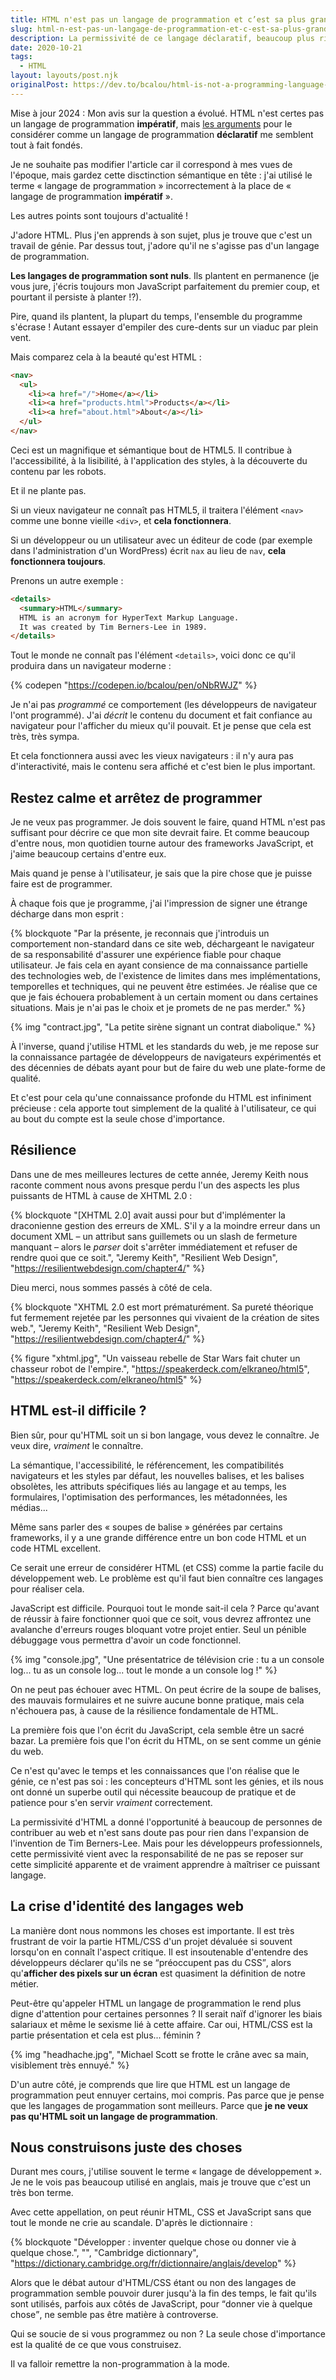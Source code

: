 ```yaml
---
title: HTML n'est pas un langage de programmation et c’est sa plus grande qualité
slug: html-n-est-pas-un-langage-de-programmation-et-c-est-sa-plus-grande-qualite
description: La permissivité de ce langage déclaratif, beaucoup plus riche qu'il n'y paraît, masque une robustesse très précieuse pour nos pages web.
date: 2020-10-21
tags:
  - HTML
layout: layouts/post.njk
originalPost: https://dev.to/bcalou/html-is-not-a-programming-language-and-that-s-the-best-thing-about-it-4202
---
```


<aside>
  <p>Mise à jour 2024 : Mon avis sur la question a évolué. HTML n'est certes pas un langage de programmation <strong>impératif</strong>, mais <a href="https://briefs.video/videos/is-html-a-programming-language/" title="Vidéo: HTML est-il un langage de programmation ? (en anglais)">les arguments</a> pour le considérer comme un langage de programmation <strong>déclaratif</strong> me semblent tout à fait fondés.</p>
  <p>Je ne souhaite pas modifier l'article car il correspond à mes vues de l'époque, mais gardez cette disctinction sémantique en tête : j'ai utilisé le terme « langage de programmation » incorrectement à la place de « langage de programmation <strong>impératif</strong> ».<p/>
  <p>Les autres points sont toujours d'actualité !</p>
</aside>

J'adore HTML. Plus j'en apprends à son sujet, plus je trouve que c'est un travail de génie. Par dessus tout, j'adore qu'il ne s'agisse pas d'un langage de programmation.

**Les langages de programmation sont nuls**. Ils plantent en permanence (je vous jure, j'écris toujours mon JavaScript parfaitement du premier coup, et pourtant il persiste à planter !?).

Pire, quand ils plantent, la plupart du temps, l'ensemble du programme s'écrase ! Autant essayer d'empiler des cure-dents sur un viaduc par plein vent.

Mais comparez cela à la beauté qu'est HTML :

```html
<nav>
  <ul>
    <li><a href="/">Home</a></li>
    <li><a href="products.html">Products</a></li>
    <li><a href="about.html">About</a></li>
  </ul>
</nav>
```

Ceci est un magnifique et sémantique bout de HTML5. Il contribue à l'accessibilité, à la lisibilité, à l'application des styles, à la découverte du contenu par les robots.

Et il ne plante pas.

Si un vieux navigateur ne connaît pas HTML5, il traitera l'élément `<nav>` comme une bonne vieille `<div>`, et **cela fonctionnera**.

Si un développeur ou un utilisateur avec un éditeur de code (par exemple dans l'administration d'un WordPress) écrit `nax` au lieu de `nav`, **cela fonctionnera toujours**.

Prenons un autre exemple :

```html
<details>
  <summary>HTML</summary>
  HTML is an acronym for HyperText Markup Language.
  It was created by Tim Berners-Lee in 1989.
</details>
```

Tout le monde ne connaît pas l'élément `<details>`, voici donc ce qu'il produira dans un navigateur moderne :

{% codepen "https://codepen.io/bcalou/pen/oNbRWJZ" %}

Je n'ai pas _programmé_ ce comportement (les développeurs de navigateur l'ont programmé). J'ai _décrit_ le contenu du document et fait confiance au navigateur pour l'afficher du mieux qu'il pouvait. Et je pense que cela est très, très sympa.

Et cela fonctionnera aussi avec les vieux navigateurs : il n'y aura pas d'interactivité, mais le contenu sera affiché et c'est bien le plus important.

## Restez calme et arrêtez de programmer

Je ne veux pas programmer. Je dois souvent le faire, quand HTML n'est pas suffisant pour décrire ce que mon site devrait faire. Et comme beaucoup d'entre nous, mon quotidien tourne autour des frameworks JavaScript, et j'aime beaucoup certains d'entre eux.

Mais quand je pense à l'utilisateur, je sais que la pire chose que je puisse faire est de programmer.

À chaque fois que je programme, j'ai l'impression de signer une étrange décharge dans mon esprit :

{% blockquote "Par la présente, je reconnais que j'introduis un comportement non-standard dans ce site web, déchargeant le navigateur de sa responsabilité d'assurer une expérience fiable pour chaque utilisateur. Je fais cela en ayant consience de ma connaissance partielle des technologies web, de l'existence de limites dans mes implémentations, temporelles et techniques, qui ne peuvent être estimées. Je réalise que ce que je fais échouera probablement à un certain moment ou dans certaines situations. Mais je n'ai pas le choix et je promets de ne pas merder." %}

{% img
  "contract.jpg",
  "La petite sirène signant un contrat diabolique."
%}

À l'inverse, quand j'utilise HTML et les standards du web, je me repose sur la connaissance partagée de développeurs de navigateurs expérimentés et des décennies de débats ayant pour but de faire du web une plate-forme de qualité.

Et c'est pour cela qu'une connaissance profonde du HTML est infiniment précieuse : cela apporte tout simplement de la qualité à l'utilisateur, ce qui au bout du compte est la seule chose d'importance.

## Résilience

Dans une de mes meilleures lectures de cette année, Jeremy Keith nous raconte comment nous avons presque perdu l'un des aspects les plus puissants de HTML à cause de XHTML 2.0 :

{% blockquote
  "[XHTML 2.0] avait aussi pour but d'implémenter la draconienne gestion des erreurs de XML. S'il y a la moindre erreur dans un document XML – un attribut sans guillemets ou un slash de fermeture manquant – alors le <i>parser</i> doit s'arrêter immédiatement et refuser de rendre quoi que ce soit.",
  "Jeremy Keith",
  "Resilient Web Design",
  "https://resilientwebdesign.com/chapter4/"
%}

Dieu merci, nous sommes passés à côté de cela.

{% blockquote
  "XHTML 2.0 est mort prématurément. Sa pureté théorique fut fermement rejetée par les personnes qui vivaient de la création de sites web.",
  "Jeremy Keith",
  "Resilient Web Design",
  "https://resilientwebdesign.com/chapter4/"
%}

{% figure
  "xhtml.jpg",
  "Un vaisseau rebelle de Star Wars fait chuter un chasseur robot de l'empire.",
  "https://speakerdeck.com/elkraneo/html5",
  "https://speakerdeck.com/elkraneo/html5"
%}

## HTML est-il difficile ?

Bien sûr, pour qu'HTML soit un si bon langage, vous devez le connaître. Je veux dire, _vraiment_ le connaître.

La sémantique, l'accessibilité, le référencement, les compatibilités navigateurs et les styles par défaut, les nouvelles balises, et les balises obsolètes, les attributs spécifiques liés au langage et au temps, les formulaires, l'optimisation des performances, les métadonnées, les médias...

Même sans parler des « soupes de balise » générées par certains frameworks, il y a une grande différence entre un bon code HTML et un code HTML excellent.

Ce serait une erreur de considérer HTML (et CSS) comme la partie facile du développement web. Le problème est qu'il faut bien connaître ces langages pour réaliser cela.

JavaScript est difficile. Pourquoi tout le monde sait-il cela ? Parce qu'avant de réussir à faire fonctionner quoi que ce soit, vous devrez affrontez une avalanche d'erreurs rouges bloquant votre projet entier. Seul un pénible débuggage vous permettra d'avoir un code fonctionnel.

{% img
  "console.jpg",
  "Une présentatrice de télévision crie : tu a un console log... tu as un console log... tout le monde a un console log !"
%}

On ne peut pas échouer avec HTML. On peut écrire de la soupe de balises, des mauvais formulaires et ne suivre aucune bonne pratique, mais cela n'échouera pas, à cause de la résilience fondamentale de HTML.

La première fois que l'on écrit du JavaScript, cela semble être un sacré bazar. La première fois que l'on écrit du HTML, on se sent comme un génie du web.

Ce n'est qu'avec le temps et les connaissances que l'on réalise que le génie, ce n'est pas soi : les concepteurs d'HTML sont les génies, et ils nous ont donné un superbe outil qui nécessite beaucoup de pratique et de patience pour s'en servir _vraiment_ correctement.

La permissivité d'HTML a donné l'opportunité à beaucoup de personnes de contribuer au web et n'est sans doute pas pour rien dans l'expansion de l'invention de Tim Berners-Lee. Mais pour les développeurs professionnels, cette permissivité vient avec la responsabilité de ne pas se reposer sur cette simplicité apparente et de vraiment apprendre à maîtriser ce puissant langage.

## La crise d'identité des langages web

La manière dont nous nommons les choses est importante. Il est très frustrant de voir la partie HTML/CSS d'un projet dévaluée si souvent lorsqu'on en connaît l'aspect critique. Il est insoutenable d'entendre des développeurs déclarer qu'ils ne se <q>préoccupent pas du CSS</q>, alors qu'**afficher des pixels sur un écran** est quasiment la définition de notre métier.

Peut-être qu'appeler HTML un langage de programmation le rend plus digne d'attention pour certaines personnes ? Il serait naïf d'ignorer les biais salariaux et même le sexisme lié à cette affaire. Car oui, HTML/CSS est la partie présentation et cela est plus... féminin ?

{% img
"headhache.jpg",
"Michael Scott se frotte le crâne avec sa main, visiblement très ennuyé."
%}

D'un autre côté, je comprends que lire que HTML est un langage de programmation peut ennuyer certains, moi compris. Pas parce que je pense que les langages de progammation sont meilleurs. Parce que **je ne veux pas qu'HTML soit un langage de programmation**.

## Nous construisons juste des choses

Durant mes cours, j'utilise souvent le terme « langage de développement ». Je ne le vois pas beaucoup utilisé en anglais, mais je trouve que c'est un très bon terme.

Avec cette appellation, on peut réunir HTML, CSS et JavaScript sans que tout le monde ne crie au scandale. D'après le dictionnaire :

{% blockquote
  "Développer : inventer quelque chose ou donner vie à quelque chose.",
  "",
  "Cambridge dictionnary",
  "https://dictionary.cambridge.org/fr/dictionnaire/anglais/develop"
%}

Alors que le débat autour d'HTML/CSS étant ou non des langages de programmation semble pouvoir durer jusqu'à la fin des temps, le fait qu'ils sont utilisés, parfois aux côtés de JavaScript, pour <q>donner vie à quelque chose</q>, ne semble pas être matière à controverse.

Qui se soucie de si vous programmez ou non ? La seule chose d'importance est la qualité de ce que vous construisez.

Il va falloir remettre la non-programmation à la mode.
